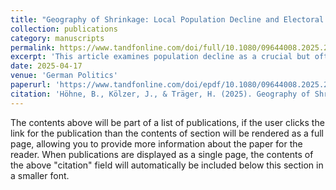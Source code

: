 ```yaml
---
title: "Geography of Shrinkage: Local Population Decline and Electoral Support for the Anti-establishment Parties AfD and BSW in East German State Elections"
collection: publications
category: manuscripts
permalink: https://www.tandfonline.com/doi/full/10.1080/09644008.2025.2489409
excerpt: 'This article examines population decline as a crucial but often overlooked explanatory factor for the electoral success of anti-establishment parties. This is surprising, as population decline is often associated with developments linked to anti-establishment voting behavior, such as the deterioration of local public services. While many post-industrial societies contend with some form of demographic decline, East Germany stands out as a particularly relevant case, largely due to severe population loss caused by internal emigration following German reunification. Our comparative study draws on a novel dataset of local population development since 1995 in 1421 municipalities to investigate the impact of population shrinkage on support for the AfD and BSW in the 2024 state elections in Brandenburg, Saxony, and Thuringia. Our findings reveal a strong link between long-term population decline and increased support for the AfD, while no such effect is found for the BSW.'
date: 2025-04-17
venue: 'German Politics'
paperurl: 'https://www.tandfonline.com/doi/epdf/10.1080/09644008.2025.2489409?needAccess=true'
citation: 'Höhne, B., Kölzer, J., & Träger, H. (2025). Geography of Shrinkage: Local Population Decline and Electoral Support for the Anti-establishment Parties AfD and BSW in East German State Elections. German Politics, 1-29.'
---
```

The contents above will be part of a list of publications, if the user clicks the link for the publication than the contents of section will be rendered as a full page, allowing you to provide more information about the paper for the reader. When publications are displayed as a single page, the contents of the above "citation" field will automatically be included below this section in a smaller font.
